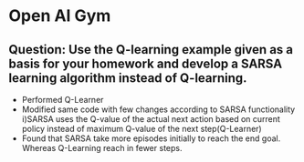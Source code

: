 # Open AI Gym

## Question: Use the Q-learning example given as a basis for your homework and develop a SARSA learning algorithm instead of Q-learning.

* Performed Q-Learner
* Modified same code with few changes according to SARSA functionality \
    i)SARSA uses the Q-value of the actual next action based on current policy instead of maximum Q-value of the next step(Q-Learner)
* Found that SARSA take more episodes initially to reach the end goal. Whereas Q-Learning reach in fewer steps.


